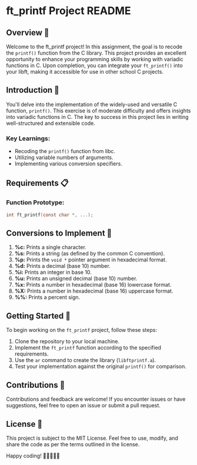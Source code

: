 # ft_printf Project README

## Overview 📝

Welcome to the ft_printf project! In this assignment, the goal is to recode the `printf()` function from the C library. This project provides an excellent opportunity to enhance your programming skills by working with variadic functions in C. Upon completion, you can integrate your `ft_printf()` into your libft, making it accessible for use in other school C projects.

## Introduction 🚀

You'll delve into the implementation of the widely-used and versatile C function, `printf()`. This exercise is of moderate difficulty and offers insights into variadic functions in C. The key to success in this project lies in writing well-structured and extensible code.

### Key Learnings:
- Recoding the `printf()` function from libc.
- Utilizing variable numbers of arguments.
- Implementing various conversion specifiers.

## Requirements 📋

### Function Prototype:
```c
int ft_printf(const char *, ...);
```

## Conversions to Implement 🔄

1. **%c:** Prints a single character.
2. **%s:** Prints a string (as defined by the common C convention).
3. **%p:** Prints the `void *` pointer argument in hexadecimal format.
4. **%d:** Prints a decimal (base 10) number.
5. **%i:** Prints an integer in base 10.
6. **%u:** Prints an unsigned decimal (base 10) number.
7. **%x:** Prints a number in hexadecimal (base 16) lowercase format.
8. **%X:** Prints a number in hexadecimal (base 16) uppercase format.
9. **%%:** Prints a percent sign.

## Getting Started 🚀

To begin working on the `ft_printf` project, follow these steps:

1. Clone the repository to your local machine.
2. Implement the `ft_printf` function according to the specified requirements.
3. Use the `ar` command to create the library (`libftprintf.a`).
4. Test your implementation against the original `printf()` for comparison.


## Contributions 🤝

Contributions and feedback are welcome! If you encounter issues or have suggestions, feel free to open an issue or submit a pull request.

## License 📜

This project is subject to the MIT License. Feel free to use, modify, and share the code as per the terms outlined in the license.

Happy coding! 🚀👩‍💻👨‍💻
